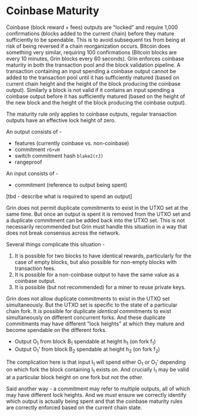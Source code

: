 # Coinbase Maturity

Coinbase (block reward + fees) outputs are "locked" and require 1,000 confirmations (blocks added to the current chain) before they mature sufficiently to be spendable. This is to avoid subsequent txs from being at risk of being reversed if a chain reorganization occurs.
Bitcoin does something very similar, requiring 100 confirmations (Bitcoin blocks are every 10 minutes, Grin blocks every 60 seconds).
Grin enforces coinbase maturity in both the transaction pool and the block validation pipeline. A transaction containing an input spending a coinbase output cannot be added to the transaction pool until it has sufficiently matured (based on current chain height and the height of the block producing the coinbase output).
Similarly a block is not valid if it contains an input spending a coinbase output before it has sufficiently matured (based on the height of the new block and the height of the block producing the coinbase output).

The maturity rule only applies to coinbase outputs, regular transaction outputs have an effective lock height of zero.

An output consists of -
  * features (currently coinbase vs. non-coinbase)
  * commitment `rG+vH`
  * switch commitment hash `blake2(rJ)`
  * rangeproof

An input consists of -
  * commitment (reference to output being spent)

[tbd - describe what is required to spend an output]


Grin does not permit duplicate commitments to exist in the UTXO set at the same time.
But once an output is spent it is removed from the UTXO set and a duplicate commitment can be added back into the UTXO set.
This is not necessarily recommended but Grin must handle this situation in a way that does not break consensus across the network.

Several things complicate this situation -

1. It is possible for two blocks to have identical rewards, particularly for the case of empty blocks, but also possible for non-empty blocks with transaction fees.
1. It is possible for a non-coinbase output to have the same value as a coinbase output.
1. It is possible (but not recommended) for a miner to reuse private keys.

Grin does not allow duplicate commitments to exist in the UTXO set simultaneously.
But the UTXO set is specific to the state of a particular chain fork. It _is_ possible for duplicate _identical_ commitments to exist simultaneously on different concurrent forks.
And these duplicate commitments may have different "lock heights" at which they mature and become spendable on the different forks.

* Output O<sub>1</sub> from block B<sub>1</sub> spendable at height h<sub>1</sub> (on fork f<sub>1</sub>)
* Output O<sub>1</sub>' from block B<sub>2</sub> spendable at height h<sub>2</sub> (on fork f<sub>2</sub>)

The complication here is that input I<sub>1</sub> will spend either O<sub>1</sub> or O<sub>1</sub>' depending on which fork the block containing I<sub>1</sub> exists on. And crucially I<sub>1</sub> may be valid at a particular block height on one fork but not the other.

Said another way - a commitment may refer to multiple outputs, all of which may have different lock heights. And we _must_ ensure we correctly identify which output is actually being spent and that the coinbase maturity rules are correctly enforced based on the current chain state.
